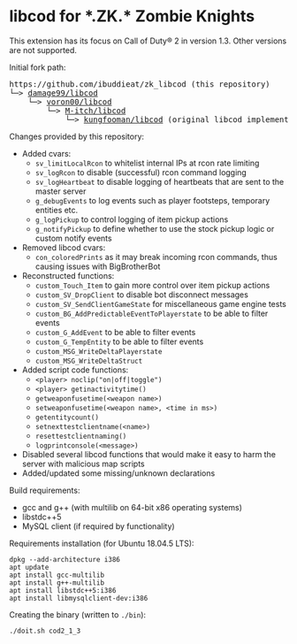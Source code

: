 # libcod for \*.ZK.\* Zombie Knights

This extension has its focus on Call of Duty&reg; 2 in version 1.3. Other versions are not supported.

Initial fork path:

<pre>
https://github.com/ibuddieat/zk_libcod (this repository)
└─> <a href="https://github.com/damage99/libcod">damage99/libcod</a>
    └─> <a href="https://github.com/voron00/libcod">voron00/libcod</a>
        └─> <a href="https://github.com/M-itch/libcod">M-itch/libcod</a>
            └─> <a href="https://github.com/kungfooman/libcod">kungfooman/libcod</a> (original libcod implementation)
</pre>

Changes provided by this repository:
- Added cvars:
  * `sv_limitLocalRcon` to whitelist internal IPs at rcon rate limiting
  * `sv_logRcon` to disable (successful) rcon command logging
  * `sv_logHeartbeat` to disable logging of heartbeats that are sent to the master server
  * `g_debugEvents` to log events such as player footsteps, temporary entities etc.
  * `g_logPickup` to control logging of item pickup actions
  * `g_notifyPickup` to define whether to use the stock pickup logic or custom notify events
- Removed libcod cvars:
  * `con_coloredPrints` as it may break incoming rcon commands, thus causing issues with BigBrotherBot
- Reconstructed functions:
  * `custom_Touch_Item` to gain more control over item pickup actions
  * `custom_SV_DropClient` to disable bot disconnect messages
  * `custom_SV_SendClientGameState` for miscellaneous game engine tests
  * `custom_BG_AddPredictableEventToPlayerstate` to be able to filter events
  * `custom_G_AddEvent` to be able to filter events
  * `custom_G_TempEntity` to be able to filter events
  * `custom_MSG_WriteDeltaPlayerstate`
  * `custom_MSG_WriteDeltaStruct`
- Added script code functions:
  * `<player> noclip("on|off|toggle")`
  * `<player> getinactivitytime()`
  * `getweaponfusetime(<weapon name>)`
  * `setweaponfusetime(<weapon name>, <time in ms>)`
  * `getentitycount()`
  * `setnexttestclientname(<name>)`
  * `resettestclientnaming()`
  * `logprintconsole(<message>)`
- Disabled several libcod functions that would make it easy to harm the server with malicious map scripts
- Added/updated some missing/unknown declarations

Build requirements:
- gcc and g++ (with multilib on 64-bit x86 operating systems)
- libstdc++5
- MySQL client (if required by functionality)

Requirements installation (for Ubuntu 18.04.5 LTS):
```
dpkg --add-architecture i386
apt update
apt install gcc-multilib
apt install g++-multilib
apt install libstdc++5:i386
apt install libmysqlclient-dev:i386
```

Creating the binary (written to `./bin`):
```
./doit.sh cod2_1_3
```

